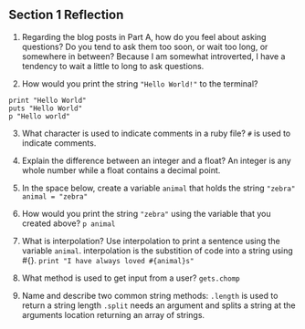 ## Section 1 Reflection

1. Regarding the blog posts in Part A, how do you feel about asking questions? Do you tend to ask them too soon, or wait too long, or somewhere in between?
Because I am somewhat introverted, I have a tendency to wait a little to long to ask questions.  

2. How would you print the string `"Hello World!"` to the terminal?
```
print "Hello World"
puts "Hello World"
p "Hello world"
```
3. What character is used to indicate comments in a ruby file?
`#` is used to indicate comments.

4. Explain the difference between an integer and a float?
An integer is any whole number while a float contains a decimal point.

5. In the space below, create a variable `animal` that holds the string `"zebra"`
`animal = "zebra"`

6. How would you print the string `"zebra"` using the variable that you created above?
`p animal`

7. What is interpolation? Use interpolation to print a sentence using the variable `animal`.
interpolation is the substition of code into a string using #{}.
`print "I have always loved #{animal}s"`

8. What method is used to get input from a user?
`gets.chomp`

9. Name and describe two common string methods:
`.length` is used to return a string length
`.split` needs an argument and splits a string at the arguments location returning an array of strings.
